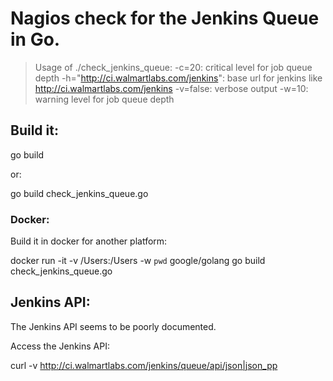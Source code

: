 Nagios check for the Jenkins Queue in Go.
=========================================

> Usage of ./check_jenkins_queue:
>   -c=20: critical level for job queue depth
>   -h="http://ci.walmartlabs.com/jenkins": base url for jenkins  like http://ci.walmartlabs.com/jenkins
>   -v=false: verbose output
>   -w=10: warning level for job queue depth

Build it:
---------

  go build

or:

  go build check_jenkins_queue.go

### Docker:

Build it in docker for another platform:

docker run -it -v /Users:/Users -w `pwd` google/golang go build check_jenkins_queue.go

Jenkins API:
------------

The Jenkins API seems to be poorly documented.

Access the Jenkins API:

curl -v  http://ci.walmartlabs.com/jenkins/queue/api/json|json_pp

